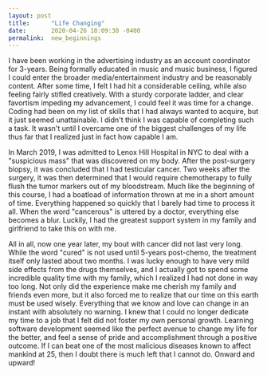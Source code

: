 ```yaml
---
layout: post
title:      "Life Changing"
date:       2020-04-26 18:09:30 -0400
permalink:  new_beginnings
---
```



I have been working in the advertising industry as an account coordinator for 3-years. Being formally educated in music and music business, I figured I could enter the broader media/entertainment industry and be reasonably content. After some time, I felt I had hit a considerable ceiling, while also feeling fairly stifled creatively. With a sturdy corporate ladder, and clear favortism impeding my advancement, I could feel it was time for a change. Coding had been on my list of skills that I had always wanted to acquire, but it just seemed unattainable. I didn't think I was capable of completing such a task.   It wasn't until I overcame one of the biggest challenges of my life thus far that I realized just in fact how capable I am. 

In March 2019, I was admitted to Lenox Hill Hospital in NYC to deal with a "suspicious mass" that was discovered on my body. After the post-surgery biopsy, it was concluded that I had testicular cancer. Two weeks after the surgery, it was then determined that I would require chemotherapy to fully flush the tumor markers out of my bloodstream. Much like the beginning of this course, I had a boatload of information thrown at me in a short amount of time. Everything happened so quickly that I barely had time to process it all. When the word "cancerous" is uttered by a doctor, everything else becomes a blur. Luckily, I had the greatest support system in my family and girlfriend to take this on with me. 

All in all, now one year later, my bout with cancer did not last very long. While the word "cured" is not used until 5-years post-chemo, the treatment itself only lasted about two months. I was lucky enough to have very mild side effects from the drugs themselves, and I actually got to spend some incredible quality time with my family, which I realized I had not done in way too long. Not only did the experience make me cherish my family and friends even more, but it also forced me to realize that our time on this earth must be used wisely. Everything that we know and love can change in an instant with absolutely no warning. I knew that I could no longer dedicate my time to a job that I felt did not foster my own personal growth. Learning software development seemed like the perfect avenue to change my life for the better, and feel a sense of pride and accomplishment through a positive outcome. If I can beat one of the most malicious diseases  known to affect mankind at 25, then I doubt there is much left that I cannot do. Onward and upward! 

